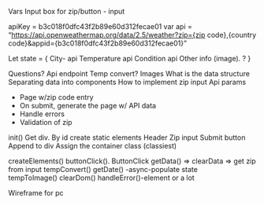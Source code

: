 Vars
Input box for zip/button - input

apiKey = b3c018f0dfc43f2b89e60d312fecae01
var api = “https://api.openweathermap.org/data/2.5/weather?zip={zip code},{country code}&appid={b3c018f0dfc43f2b89e60d312fecae01}”

Let state = {
	City- api
	Temperature api
	Condition api
	Other info (image). ?
}




Questions?
Api endpoint
Temp convert?
Images
What is the data structure
Separating data into components
How to implement zip input
Api params


- Page w/zip code entry
- On submit, generate the page w/ API data
- Handle errors
- Validation of zip


init()
Get div. By id
 create static elements
Header
Zip input
Submit button
Append to div
Assign the container class (classiest)

createElements()
buttonClick().  ButtonClick getData() => clearData => get zip from input
tempConvert()
getDate()	-async-populate state 		
tempToImage()
clearDom()
handleError()-element or a lot


Wireframe for pc
